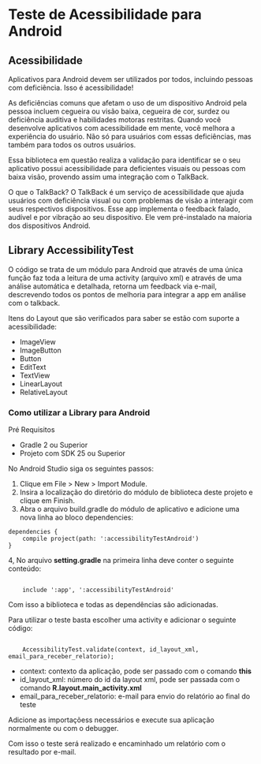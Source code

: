 # Teste de Acessibilidade para Android

## Acessibilidade
Aplicativos para Android devem ser utilizados por todos, incluindo pessoas com deficiência. Isso é acessibilidade!

As deficiências comuns que afetam o uso de um dispositivo Android pela pessoa incluem cegueira ou visão baixa, cegueira de cor, surdez ou deficiência auditiva e habilidades motoras restritas. Quando você desenvolve aplicativos com acessibilidade em mente, você melhora a experiência do usuário. Não só para usuários com essas deficiências, mas também para todos os outros usuários.

Essa biblioteca em questão realiza a validação para identificar se o seu aplicativo possui acessibilidade para deficientes visuais ou pessoas com baixa visão, provendo assim uma integração com o TalkBack.

O que  o TalkBack?
O TalkBack é um serviço de acessibilidade que ajuda usuários com deficiência visual ou com problemas de visão a interagir com seus respectivos dispositivos. Esse app implementa o feedback falado, audível e por vibração ao seu dispositivo. Ele vem pré-instalado na maioria dos dispositivos Android.


## Library AccessibilityTest

O código se trata de um módulo para Android que através de uma única função faz toda a leitura de uma activity (arquivo xml) e através de uma análise automática e detalhada, retorna um feedback via e-mail, descrevendo todos os pontos de melhoria para integrar a app em análise com o talkback.

Itens do Layout que são verificados para saber se estão com suporte a acessibilidade:
- ImageView
- ImageButton
- Button
- EditText
- TextView
- LinearLayout
- RelativeLayout


### Como utilizar a Library para Android
Pré Requisitos
- Gradle 2 ou Superior
- Projeto com SDK 25 ou Superior

No Android Studio siga os seguintes passos:
1. Clique em File > New > Import Module.
2. Insira a localização do diretório do módulo de biblioteca deste projeto e clique em Finish. 
3. Abra o arquivo build.gradle do módulo de aplicativo e adicione uma nova linha ao bloco dependencies:
<pre><code>dependencies {
    compile project(path: ':accessibilityTestAndroid')
}</code></pre>
4, No arquivo <b>setting.gradle</b> na primeira linha deve conter o seguinte conteúdo:
<pre><code>
    include ':app', ':accessibilityTestAndroid'
</code></pre>
Com isso a biblioteca e todas as dependências são adicionadas.

Para utilizar o teste basta escolher uma activity e adicionar o seguinte código:

<pre><code>
    AccessibilityTest.validate(context, id_layout_xml, email_para_receber_relatorio);
</code></pre>
- context: contexto da aplicação, pode ser passado com o comando <b>this</b>
- id_layout_xml: número do id da layout xml, pode ser passada com o comando <b>R.layout.main_activity.xml</b>
- email_para_receber_relatorio: e-mail para envio do relatório ao final do teste


Adicione as importaçõess necessários e execute sua aplicação normalmente ou com o debugger.

Com isso o teste será realizado e encaminhado um relatório com o resultado por e-mail.
